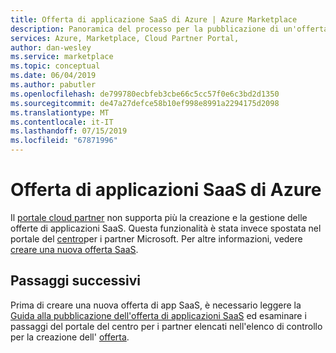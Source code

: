 ```yaml
---
title: Offerta di applicazione SaaS di Azure | Azure Marketplace
description: Panoramica del processo per la pubblicazione di un'offerta per un'applicazione SaaS di Azure in Azure Marketplace.
services: Azure, Marketplace, Cloud Partner Portal,
author: dan-wesley
ms.service: marketplace
ms.topic: conceptual
ms.date: 06/04/2019
ms.author: pabutler
ms.openlocfilehash: de799780ecbfeb3cbe66c5cc57f0e6c3bd2d1350
ms.sourcegitcommit: de47a27defce58b10ef998e8991a2294175d2098
ms.translationtype: MT
ms.contentlocale: it-IT
ms.lasthandoff: 07/15/2019
ms.locfileid: "67871996"
---
```

# <a name="azure-saas-application-offer"></a>Offerta di applicazioni SaaS di Azure

Il [portale cloud partner](https://cloudpartner.azure.com/) non supporta più la creazione e la gestione delle offerte di applicazioni SaaS.  Questa funzionalità è stata invece spostata nel portale del [centro](https://partner.microsoft.com/pcv/)per i partner Microsoft.  Per altre informazioni, vedere [creare una nuova offerta SaaS](../../partner-center-portal/create-new-saas-offer.md). 


## <a name="next-steps"></a>Passaggi successivi

Prima di creare una nuova offerta di app SaaS, è necessario leggere la [Guida alla pubblicazione dell'offerta di applicazioni SaaS](../../marketplace-saas-applications-technical-publishing-guide.md) ed esaminare i passaggi del portale del centro per i partner elencati nell'elenco di controllo per la creazione dell' [offerta](../../partner-center-portal/offer-creation-checklist.md). 
